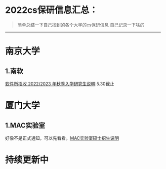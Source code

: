 # 2022cs保研信息汇总：

> 简单总结一下自己找到的各个大学的cs保研信息 自己记录一下啥的
> 



---

# 南京大学
## 1.南软
[软件所招收 2022/2023 年秋季入学研究生说明](https://cs.nju.edu.cn/ics/recruit/index.html)  5.30截止



# 厦门大学

## 1.MAC实验室
好像不是正式通知，可以先看看。[MAC实验室硕士招生说明](https://mac.xmu.edu.cn/info/1005/1114.htm)

# 持续更新中

